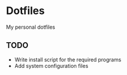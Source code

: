 # Dotfiles
My personal dotfiles

## TODO
- Write install script for the required programs
- Add system configuration files
